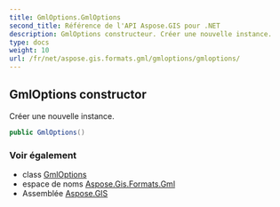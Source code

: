 ```yaml
---
title: GmlOptions.GmlOptions
second_title: Référence de l'API Aspose.GIS pour .NET
description: GmlOptions constructeur. Créer une nouvelle instance.
type: docs
weight: 10
url: /fr/net/aspose.gis.formats.gml/gmloptions/gmloptions/
---
```

## GmlOptions constructor

Créer une nouvelle instance.

```csharp
public GmlOptions()
```

### Voir également

* class [GmlOptions](../)
* espace de noms [Aspose.Gis.Formats.Gml](../../gmloptions/)
* Assemblée [Aspose.GIS](../../../)


